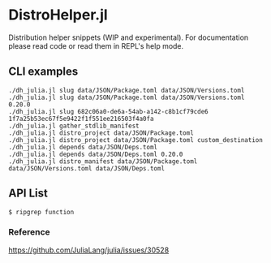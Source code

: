 DistroHelper.jl
===

Distribution helper snippets (WIP and experimental). For documentation please
read code or read them in REPL's help mode.

## CLI examples

```
./dh_julia.jl slug data/JSON/Package.toml data/JSON/Versions.toml
./dh_julia.jl slug data/JSON/Package.toml data/JSON/Versions.toml 0.20.0
./dh_julia.jl slug 682c06a0-de6a-54ab-a142-c8b1cf79cde6 1f7a25b53ec67f5e9422f1f551ee216503f4a0fa
./dh_julia.jl gather_stdlib_manifest
./dh_julia.jl distro_project data/JSON/Package.toml
./dh_julia.jl distro_project data/JSON/Package.toml custom_destination
./dh_julia.jl depends data/JSON/Deps.toml
./dh_julia.jl depends data/JSON/Deps.toml 0.20.0
./dh_julia.jl distro_manifest data/JSON/Package.toml data/JSON/Versions.toml data/JSON/Deps.toml
```

## API List

```
$ ripgrep function
```

### Reference

https://github.com/JuliaLang/julia/issues/30528
